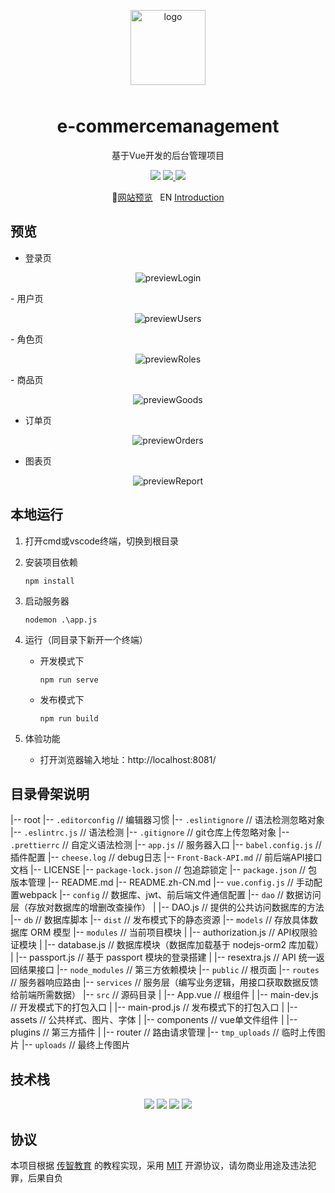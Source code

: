<p align="center">
    <img alt="logo" src="https://s1.imagehub.cc/images/2021/04/10/logo037b7154d60556d1.png" alt="logo037b7154d60556d1.png" width="120" height="120" style="margin-bottom: 10px;">
</p>
<h1 align="center">e-commercemanagement</h1>

<p align="center">基于Vue开发的后台管理项目</p>

<p align="center">
    <img src="https://img.shields.io/badge/build-passing-brightgreen">
  <a href="https://gitee.com/MaricoCheung/vue-shop/releases/v0.1.4">
    <img src="https://img.shields.io/badge/version-v0.1.4-blue">
  </a>
  <a href="LICENSE">
    <img src="https://img.shields.io/badge/License-MIT-yellow.svg">
  </a>
</p>
<p align="center">
  📌<a href="https://github.com/MaricoCheung">网站预览</a>
  &nbsp;
  EN <a href="./README.md">Introduction</a>
</p>


## 预览

- 登录页

<p align="center">
	<img src="https://s1.imagehub.cc/images/2021/04/10/previewLogin.png" alt="previewLogin" border="0">
</p>
- 用户页

<p align="center">
    <img src="https://s1.imagehub.cc/images/2021/04/10/previewUsers.png" alt="previewUsers" border="0">
</p>
- 角色页

<p align="center">
    <img src="https://s1.imagehub.cc/images/2021/04/10/previewRoles.png" alt="previewRoles" border="0">
</p>
- 商品页

<p align="center">
    <img src="https://s1.imagehub.cc/images/2021/04/11/previewGoods.png" alt="previewGoods" border="0">
</p>

- 订单页

<p align="center">
    <img src="https://s1.imagehub.cc/images/2021/04/11/previewOrders.png" alt="previewOrders" border="0">
</p>

- 图表页

<p align="center">
    <img src="https://s1.imagehub.cc/images/2021/04/10/previewReport.png" alt="previewReport" border="0">
</p>


## 本地运行

1. 打开cmd或vscode终端，切换到根目录

2. 安装项目依赖

   ```
   npm install
   ```

3. 启动服务器

   ```
   nodemon .\app.js
   ```

4. 运行（同目录下新开一个终端）

   - 开发模式下

     ```
     npm run serve
     ```

   - 发布模式下

     ```
     npm run build
     ```
   
5. 体验功能

   - 打开浏览器输入地址：http://localhost:8081/

     


## 目录骨架说明

|-- root
    |-- `.editorconfig`                            // 编辑器习惯
    |-- `.eslintignore`                            // 语法检测忽略对象
    |-- `.eslintrc.js`                              // 语法检测
    |-- `.gitignore`                                  // git仓库上传忽略对象
    |-- `.prettierrc`                                // 自定义语法检测
    |-- `app.js`                                           // 服务器入口
    |-- `babel.config.js`                        // 插件配置
    |-- `cheese.log`                                   // debug日志
    |-- `Front-Back-API.md`                    // 前后端API接口文档
    |-- LICENSE
    |-- `package-lock.json`                    // 包追踪锁定
    |-- `package.json`                              // 包版本管理
    |-- README.md
    |-- README.zh-CN.md
    |-- `vue.config.js`                           // 手动配置webpack
    |-- `config`                                          // 数据库、jwt、前后端文件通信配置
    |-- `dao`                                                // 数据访问层（存放对数据库的增删改查操作）
    |   |-- DAO.js                                                  // 提供的公共访问数据库的方法
    |-- `db`                                                  // 数据库脚本
    |-- `dist`                                             // 发布模式下的静态资源
    |-- `models`                                         // 存放具体数据库 ORM 模型
    |-- `modules`                                       // 当前项目模块
    |   |-- authorization.js                                // API权限验证模块
    |   |-- database.js                                        // 数据库模块（数据库加载基于 nodejs-orm2 库加载）
    |   |-- passport.js                                         // 基于 passport 模块的登录搭建
    |   |-- resextra.js                                          // API 统一返回结果接口
    |-- `node_modules`                              // 第三方依赖模块
    |-- `public`                                          // 根页面
    |-- `routes`                                          // 服务器响应路由
    |-- `services`                                      // 服务层（编写业务逻辑，用接口获取数据反馈给前端所需数据）
    |-- `src`                                                // 源码目录
    |   |-- App.vue                                              // 根组件
    |   |-- main-dev.js                                        // 开发模式下的打包入口
    |   |-- main-prod.js                                      // 发布模式下的打包入口
    |   |-- assets                                                 // 公共样式、图片、字体
    |   |-- components                                      // vue单文件组件
    |   |-- plugins                                                // 第三方插件
    |   |-- router                                                 // 路由请求管理
    |-- `tmp_uploads`                               // 临时上传图片
    |-- `uploads`                                       // 最终上传图片



## 技术栈

<p align="center">
    <image src="https://img.shields.io/badge/language-javascript-critical"/>
    <image src="https://img.shields.io/badge/frame-vue%5E2.6.9-green"/>
    <image src="https://img.shields.io/badge/frame-element--ui%5E2.15.1-blue"/>
    <image src="https://img.shields.io/badge/server-express%5E4.16.2-lightgrey"/>
</p>

## 协议

本项目根据 [传智教育](http://www.itheima.com/) 的教程实现，采用 [MIT](https://gitee.com/MaricoCheung/vue-shop/blob/master/LICENSE) 开源协议，请勿商业用途及违法犯罪，后果自负